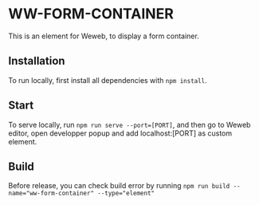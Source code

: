# WW-FORM-CONTAINER

This is an element for Weweb, to display a form container.

## Installation

To run locally, first install all dependencies with `npm install`.

## Start

To serve locally, run `npm run serve --port=[PORT]`, and then go to Weweb editor, open developper popup and add localhost:[PORT] as custom element.

## Build

Before release, you can check build error by running `npm run build --name="ww-form-container" --type="element"`
